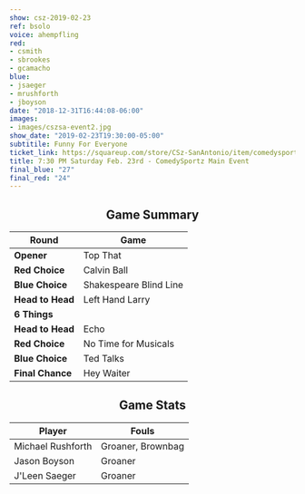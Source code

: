 ```yaml
---
show: csz-2019-02-23
ref: bsolo
voice: ahempfling
red:
- csmith
- sbrookes
- gcamacho
blue:
- jsaeger
- mrushforth
- jboyson
date: "2018-12-31T16:44:08-06:00"
images:
- images/cszsa-event2.jpg
show_date: "2019-02-23T19:30:00-05:00"
subtitile: Funny For Everyone
ticket_link: https://squareup.com/store/CSz-SanAntonio/item/comedysportz-saturday-night-22
title: 7:30 PM Saturday Feb. 23rd - ComedySportz Main Event
final_blue: "27"
final_red: "24"
---
```

<center>

## Game Summary

| **Round** | **Game** |
|--------------|------|
| **Opener**       |Top That|
| **Red Choice**   |Calvin Ball|
| **Blue Choice**  |Shakespeare Blind Line  |
| **Head to Head** |Left Hand Larry     |
| **6 Things**     |      |
| **Head to Head** |Echo     |
| **Red Choice**   |No Time for Musicals  |
| **Blue Choice**  |Ted Talks    |
| **Final Chance** |Hey Waiter   |

## Game Stats

| **Player** | **Fouls** |
|--------|-------|
|Michael Rushforth|Groaner, Brownbag|
|Jason Boyson |Groaner   |
|J'Leen Saeger   |Groaner   |

</center>
